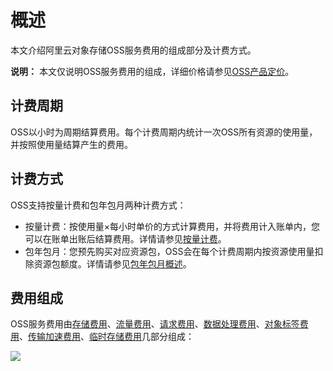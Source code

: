 # 概述

本文介绍阿里云对象存储OSS服务费用的组成部分及计费方式。

**说明：** 本文仅说明OSS服务费用的组成，详细价格请参见[OSS产品定价](https://www.alibabacloud.com/product/oss/pricing)。

## 计费周期

OSS以小时为周期结算费用。每个计费周期内统计一次OSS所有资源的使用量，并按照使用量结算产生的费用。

## 计费方式

OSS支持按量计费和包年包月两种计费方式：

-   按量计费：按使用量×每小时单价的方式计算费用，并将费用计入账单内，您可以在账单出账后结算费用。详情请参见[按量计费](/intl.zh-CN/计量计费/计费方式/按量计费.md)。
-   包年包月：您预先购买对应资源包，OSS会在每个计费周期内按资源使用量扣除资源包额度。详情请参见[包年包月概述](/intl.zh-CN/计量计费/计费方式/包年包月/包年包月（资源包）.md)。

## 费用组成

OSS服务费用由[存储费用](/intl.zh-CN/计量计费/计量项和计费项/存储费用.md)、[流量费用](/intl.zh-CN/计量计费/计量项和计费项/流量费用.md)、[请求费用](/intl.zh-CN/计量计费/计量项和计费项/请求费用.md)、[数据处理费用](/intl.zh-CN/计量计费/计量项和计费项/数据处理费用.md)、[对象标签费用](/intl.zh-CN/计量计费/计量项和计费项/对象标签费用.md)、[传输加速费用](/intl.zh-CN/计量计费/计量项和计费项/传输加速费用.md)、[临时存储费用](/intl.zh-CN/计量计费/计量项和计费项/临时存储费用.md)几部分组成：

![](https://static-aliyun-doc.oss-cn-hangzhou.aliyuncs.com/assets/img/zh-CN/2153583061/p43549.png)

